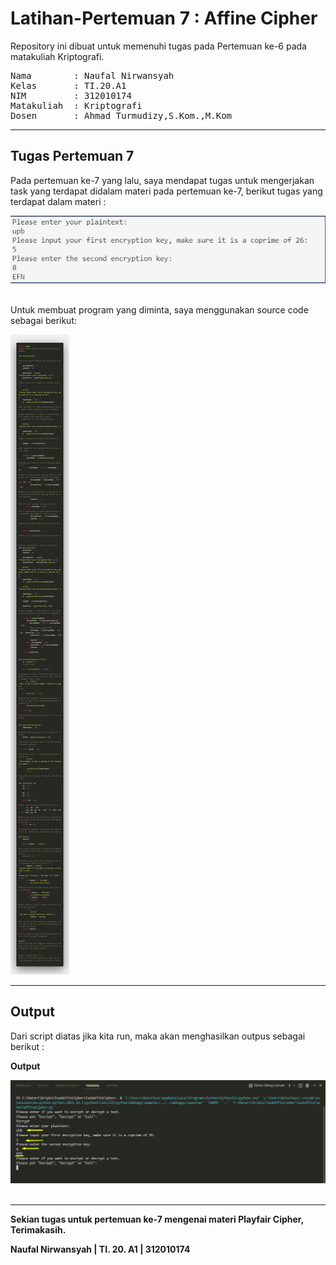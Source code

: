 # Latihan-Pertemuan 7 : Affine Cipher
Repository ini dibuat untuk memenuhi tugas pada Pertemuan ke-6 pada matakuliah Kriptografi.
<br>

<pre>
Nama        : Naufal Nirwansyah 
Kelas       : TI.20.A1
NIM         : 312010174
Matakuliah  : Kriptografi
Dosen       : Ahmad Turmudizy,S.Kom.,M.Kom
</pre>


***
 ## Tugas Pertemuan 7

 Pada pertemuan ke-7 yang lalu, saya mendapat tugas untuk mengerjakan task yang terdapat didalam materi pada pertemuan ke-7, berikut tugas yang terdapat dalam materi : <br>
<div align="center">
<img src="images/image-2.png" >
</div>
<br>

Untuk membuat program yang diminta, saya menggunakan source code sebagai berikut: <br>

<img src="images/image-1.png" >
<br>



***

## Output

Dari script diatas jika kita run, maka akan menghasilkan outpus sebagai berikut : <br>

**Output**
<div align="center">
<img src="images/image.png" >
</div>
<br>

***
**Sekian tugas untuk pertemuan ke-7 mengenai materi Playfair Cipher, Terimakasih.**
<br>

**Naufal Nirwansyah | TI. 20. A1 | 312010174**